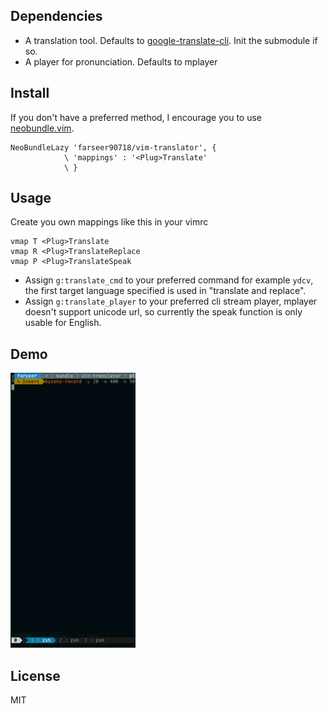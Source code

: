 ## Dependencies

* A translation tool. Defaults to [google-translate-cli](https://github.com/soimort/google-translate-cli).
Init the submodule if so.
* A player for pronunciation. Defaults to mplayer


## Install

If you don't have a preferred method,
I encourage you to use [neobundle.vim](http://github.com/shougo/neobundle.vim).

``` vim
NeoBundleLazy 'farseer90718/vim-translator', {
            \ 'mappings' : '<Plug>Translate'
            \ }
```

## Usage

Create you own mappings like this in your vimrc

``` vim
vmap T <Plug>Translate
vmap R <Plug>TranslateReplace
vmap P <Plug>TranslateSpeak
```

* Assign `g:translate_cmd` to your preferred command for example `ydcv`,
the first target language specified is used in "translate and replace".
* Assign `g:translate_player` to your preferred cli stream player, mplayer doesn't
support unicode url, so currently the speak function is only usable for English.

## Demo

![gif](./demo.gif)

## License

MIT
